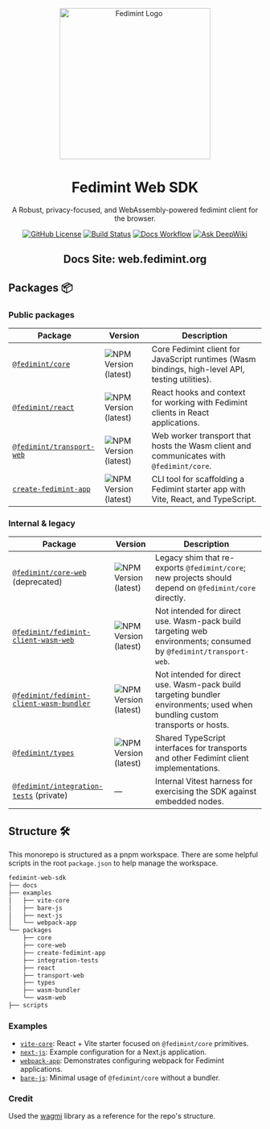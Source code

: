 <p align="center">
  <img src="../docs/public/icon.png" alt="Fedimint Logo" width="300" />
  <!-- Removes the border below the header tag -->
  <div id="toc"><ul align="center" style="list-style: none;"><summary>
    <h1><b>Fedimint Web SDK</b></h1>
    <p>A Robust, privacy-focused, and WebAssembly-powered fedimint client for the browser.</p>
  </summary></ul></div>

  <p align="center">
    <a href="https://github.com/fedimint/fedimint-web-sdk/blob/main/LICENSE"><img src="https://img.shields.io/github/license/fedimint/fedimint-web-sdk?style=plastic&color=blue" alt="GitHub License" /></a>
    <a href="https://github.com/fedimint/fedimint-web-sdk/actions"><img src="https://img.shields.io/github/actions/workflow/status/fedimint/fedimint-web-sdk/.github%2Fworkflows%2Fchangesets.yml?style=plastic&label=CI&color=green" alt="Build Status" /></a>
    <a href="https://web.fedimint.org"><img src="https://img.shields.io/github/actions/workflow/status/fedimint/fedimint-web-sdk/deploy-docs.yml?style=plastic&label=Docs%20Site&color=%2303b1fc" alt="Docs Workflow" /></a>
    <a href="https://deepwiki.com/fedimint/fedimint-web-sdk"><img src="https://deepwiki.com/badge.svg" alt="Ask DeepWiki" /></a>
  </p>
  
  <!-- Removes the border below the header tag -->
  <div id="toc"><ul align="center" style="list-style: none;"><summary>
    <h2>
        Docs Site: <a href="https://web.fedimint.org">web.fedimint.org</a>
    </h2>
  </summary></ul></div>

## Packages 📦

### Public packages

| Package                                                                            | Version                                                                                                                                                                         | Description                                                                                      |
| ---------------------------------------------------------------------------------- | ------------------------------------------------------------------------------------------------------------------------------------------------------------------------------- | ------------------------------------------------------------------------------------------------ |
| [`@fedimint/core`](https://www.npmjs.com/package/@fedimint/core)                   | ![NPM Version (latest)](<https://img.shields.io/npm/v/%40fedimint%2Fcore?style=plastic&logo=npm&logoColor=rgb(187%2C%2054%2C%2057)&label=%40fedimint%2Fcore>)                   | Core Fedimint client for JavaScript runtimes (Wasm bindings, high-level API, testing utilities). |
| [`@fedimint/react`](https://www.npmjs.com/package/@fedimint/react)                 | ![NPM Version (latest)](<https://img.shields.io/npm/v/%40fedimint%2Freact?style=plastic&logo=npm&logoColor=rgb(187%2C%2054%2C%2057)&label=%40fedimint%2Freact>)                 | React hooks and context for working with Fedimint clients in React applications.                 |
| [`@fedimint/transport-web`](https://www.npmjs.com/package/@fedimint/transport-web) | ![NPM Version (latest)](<https://img.shields.io/npm/v/%40fedimint%2Ftransport-web?style=plastic&logo=npm&logoColor=rgb(187%2C%2054%2C%2057)&label=%40fedimint%2Ftransport-web>) | Web worker transport that hosts the Wasm client and communicates with `@fedimint/core`.          |
| [`create-fedimint-app`](https://www.npmjs.com/package/create-fedimint-app)         | ![NPM Version (latest)](<https://img.shields.io/npm/v/create-fedimint-app?style=plastic&logo=npm&logoColor=rgb(187%2C%2054%2C%2057)&label=create-fedimint-app>)                 | CLI tool for scaffolding a Fedimint starter app with Vite, React, and TypeScript.                |

### Internal & legacy

| Package                                                                               | Version                                                                                                                                                                                                       | Description                                                                                                                 |
| ------------------------------------------------------------------------------------- | ------------------------------------------------------------------------------------------------------------------------------------------------------------------------------------------------------------- | --------------------------------------------------------------------------------------------------------------------------- |
| [`@fedimint/core-web`](https://www.npmjs.com/package/@fedimint/core-web) (deprecated) | ![NPM Version (latest)](<https://img.shields.io/npm/v/%40fedimint%2Fcore-web?style=plastic&logo=npm&logoColor=rgb(187%2C%2054%2C%2057)&label=%40fedimint%2Fcore-web>)                                         | Legacy shim that re-exports `@fedimint/core`; new projects should depend on `@fedimint/core` directly.                      |
| [`@fedimint/fedimint-client-wasm-web`](../packages/wasm-web/README.md)                | ![NPM Version (latest)](<https://img.shields.io/npm/v/%40fedimint%2Ffedimint-client-wasm-web?style=plastic&logo=npm&logoColor=rgb(187%2C%2054%2C%2057)&label=%40fedimint%2Ffedimint-client-wasm-web>)         | Not intended for direct use. Wasm-pack build targeting web environments; consumed by `@fedimint/transport-web`.             |
| [`@fedimint/fedimint-client-wasm-bundler`](../packages/wasm-bundler/README.md)        | ![NPM Version (latest)](<https://img.shields.io/npm/v/%40fedimint%2Ffedimint-client-wasm-bundler?style=plastic&logo=npm&logoColor=rgb(187%2C%2054%2C%2057)&label=%40fedimint%2Ffedimint-client-wasm-bundler>) | Not intended for direct use. Wasm-pack build targeting bundler environments; used when bundling custom transports or hosts. |
| [`@fedimint/types`](https://www.npmjs.com/package/@fedimint/types)                    | ![NPM Version (latest)](<https://img.shields.io/npm/v/%40fedimint%2Ftypes?style=plastic&logo=npm&logoColor=rgb(187%2C%2054%2C%2057)&label=%40fedimint%2Ftypes>)                                               | Shared TypeScript interfaces for transports and other Fedimint client implementations.                                      |
| [`@fedimint/integration-tests`](../packages/integration-tests/README.md) (private)    | —                                                                                                                                                                                                             | Internal Vitest harness for exercising the SDK against embedded nodes.                                                      |

## Structure 🛠️

This monorepo is structured as a pnpm workspace. There are some helpful scripts in the root `package.json` to help manage the workspace.

```bash
fedimint-web-sdk
├── docs
├── examples
│   ├── vite-core
│   ├── bare-js
│   ├── next-js
│   └── webpack-app
└── packages
    ├── core
    ├── core-web
    ├── create-fedimint-app
    ├── integration-tests
    ├── react
    ├── transport-web
    ├── types
    ├── wasm-bundler
    └── wasm-web
├── scripts
```

### Examples

- [`vite-core`](../examples/vite-core/README.md): React + Vite starter focused on `@fedimint/core` primitives.
- [`next-js`](../examples/next-js/README.md): Example configuration for a Next.js application.
- [`webpack-app`](../examples/webpack-app/README.md): Demonstrates configuring webpack for Fedimint applications.
- [`bare-js`](../examples/bare-js/README.md): Minimal usage of `@fedimint/core` without a bundler.

### Credit

Used the [wagmi](https://github.com/wevm/wagmi) library as a reference for the repo's structure.
